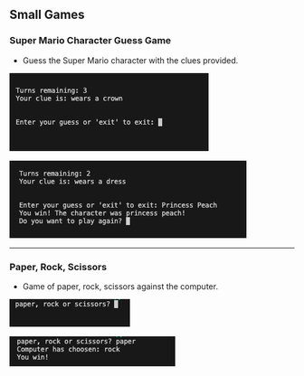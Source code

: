 ## Small Games

### Super Mario Character Guess Game

- Guess the Super Mario character with the clues provided.

![Mario 1](pictures/Mario_1.png)

![Mario 2](pictures/Mario_2.png)
___

### Paper, Rock, Scissors

- Game of paper, rock, scissors against the computer.

![paper rock scissors 1](pictures/paper_rock_scissors_1.png)

![paper rock scissors 2](pictures/paper_rock_scissors_2.png)